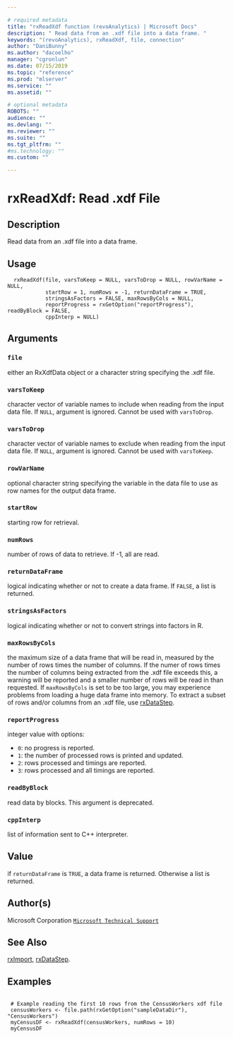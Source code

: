 ```yaml
--- 

# required metadata 
title: "rxReadXdf function (revoAnalytics) | Microsoft Docs" 
description: " Read data from an .xdf file into a data frame. " 
keywords: "(revoAnalytics), rxReadXdf, file, connection" 
author: "DaniBunny"
ms.author: "dacoelho" 
manager: "cgronlun" 
ms.date: 07/15/2019
ms.topic: "reference" 
ms.prod: "mlserver" 
ms.service: "" 
ms.assetid: "" 

# optional metadata 
ROBOTS: "" 
audience: "" 
ms.devlang: "" 
ms.reviewer: "" 
ms.suite: "" 
ms.tgt_pltfrm: "" 
#ms.technology: "" 
ms.custom: "" 

--- 
```



 # rxReadXdf: Read .xdf File 
 ## Description

Read data from an .xdf file into a data frame.


 ## Usage

```   
  rxReadXdf(file, varsToKeep = NULL, varsToDrop = NULL, rowVarName = NULL,
            startRow = 1, numRows = -1, returnDataFrame = TRUE,
            stringsAsFactors = FALSE, maxRowsByCols = NULL,
            reportProgress = rxGetOption("reportProgress"), readByBlock = FALSE,
            cppInterp = NULL) 

```

 ## Arguments



 ### `file`
 either an RxXdfData object or a character string specifying the .xdf file. 



 ### `varsToKeep`
 character vector of variable names to include when reading from the input data file. If `NULL`, argument is ignored. Cannot be used with `varsToDrop`. 



 ### `varsToDrop`
 character vector of variable names to exclude when reading from the input data file. If `NULL`, argument is ignored. Cannot be used with `varsToKeep`. 



 ### `rowVarName`
 optional character string specifying the variable in the data file to use as row names for the output data frame. 



 ### `startRow`
 starting row for retrieval. 



 ### `numRows`
 number of rows of data to retrieve. If -1, all are read. 



 ### `returnDataFrame`
 logical indicating whether or not to create a data frame. If `FALSE`, a list is returned. 



 ### `stringsAsFactors`
 logical indicating whether or not to convert strings into factors in R. 



 ### `maxRowsByCols`
 the maximum size of a data frame that will be read in, measured by the number of rows times the number of columns. If the numer of rows times the number of columns being extracted from the .xdf file exceeds this, a warning will be reported and a smaller number of rows will be read in than requested. If `maxRowsByCols` is set to be too large, you may experience problems  from loading a huge data frame into memory. To extract a subset of rows  and/or columns from an .xdf file, use [rxDataStep](rxDataStep.md). 



 ### `reportProgress`
 integer value with options:  
*   `0`: no progress is reported. 
*   `1`: the number of processed rows is printed and updated. 
*   `2`: rows processed and timings are reported. 
*   `3`: rows processed and all timings are reported. 




 ### `readByBlock`
 read data by blocks. This argument is deprecated. 



 ### `cppInterp`
 list of information sent to C++ interpreter. 



 ## Value

if `returnDataFrame` is `TRUE`, a data frame is returned. Otherwise
a list is returned.

 ## Author(s)
 Microsoft Corporation [`Microsoft Technical Support`](https://go.microsoft.com/fwlink/?LinkID=698556&clcid=0x409)


 ## See Also

[rxImport](rxImport.md),
[rxDataStep](rxDataStep.md).

 ## Examples

 ```

  # Example reading the first 10 rows from the CensusWorkers xdf file
  censusWorkers <- file.path(rxGetOption("sampleDataDir"), "CensusWorkers")
  myCensusDF <- rxReadXdf(censusWorkers, numRows = 10)
  myCensusDF
```



